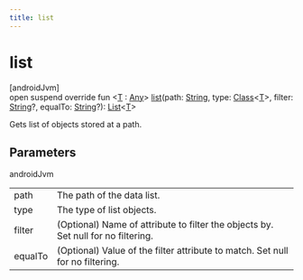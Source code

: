 ```yaml
---
title: list
---
```



# list



[androidJvm]\
open suspend override fun &lt;[T](list.html) : [Any](https://kotlinlang.org/api/latest/jvm/stdlib/kotlin/-any/index.html)&gt; [list](list.html)(path: [String](https://kotlinlang.org/api/latest/jvm/stdlib/kotlin/-string/index.html), type: [Class](https://developer.android.com/reference/kotlin/java/lang/Class.html)&lt;[T](list.html)&gt;, filter: [String](https://kotlinlang.org/api/latest/jvm/stdlib/kotlin/-string/index.html)?, equalTo: [String](https://kotlinlang.org/api/latest/jvm/stdlib/kotlin/-string/index.html)?): [List](https://kotlinlang.org/api/latest/jvm/stdlib/kotlin.collections/-list/index.html)&lt;[T](list.html)&gt;



Gets list of objects stored at a path.



## Parameters


androidJvm

| | |
|---|---|
| path | The path of the data list. |
| type | The type of list objects. |
| filter | (Optional) Name of attribute to filter the objects by. Set null for no filtering. |
| equalTo | (Optional) Value of the filter attribute to match. Set null for no filtering. |




